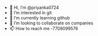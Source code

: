 - 👋 Hi, I’m @priyanka0724
- 👀 I’m interested in git
- 🌱 I’m currently learning github
- 💞️ I’m looking to collaborate on companies
- 📫 How to reach me -7708099576

<!---
priyanka0724/priyanka0724 is a ✨ special ✨ repository because its `README.md` (this file) appears on your GitHub profile.
You can click the Preview link to take a look at your changes.
--->
